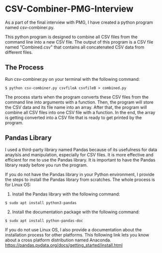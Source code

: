 # CSV-Combiner-PMG-Interview

As a part of the final interview with PMG, I have created a python program named csv-combiner.py. 

This python program is designed to combine all CSV files from the command line into a new CSV file.
The output of this program is a CSV file named "Combined.csv" that contains all concatenated CSV data from different files.

## The Process

Run csv-combiner.py on your terminal with the following command:

```
$ python csv-combiner.py csvfileA csvfileB > combined.py
```
The process starts when the program converts these CSV files from the command line into arguments with a function. Then, the program will store the CSV data and its file name into an array. After that, the program will combine all CSV files into one CSV file with a function. In the end, the array is getting converted into a CSV file that is ready to get printed by the program.

## Pandas Library

I used a third-party library named Pandas because of its usefulness for data anaylsis and manipulation, especially for CSV files. It is more effective and efficient for me to use the Pandas library. It is important to have the Pandas library ready before you run the program.

If you do not have the Pandas library in your Python environment, I provide the steps to install the Pandas library from scratches. The whole process is for Linux OS:
1. Install the Pandas library with the following command:
```
$ sudo apt install python3-pandas
```
2. Install the documentation package with the following command:
```
$ sudo apt install python-pandas-doc
```
If you do not use Linux OS, I also provide a documentation about the installation process for other platforms. This following link lets you know about a cross platform distribution named Anaconda.
https://pandas.pydata.org/docs/getting_started/install.html

